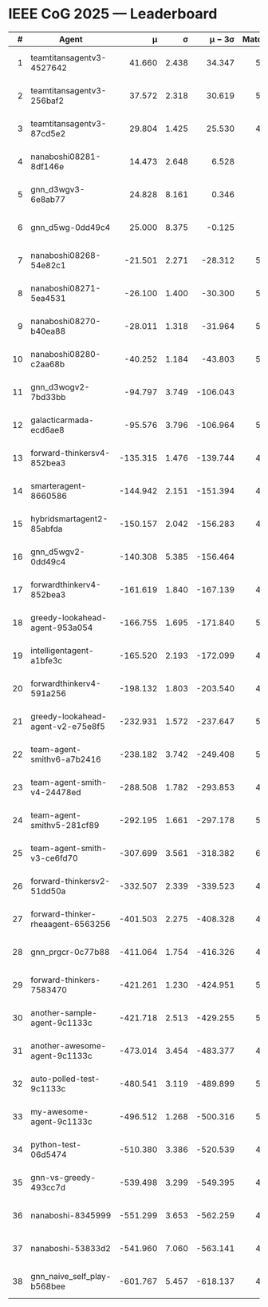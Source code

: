 # IEEE CoG 2025 — Leaderboard

| # | Agent | μ | σ | μ − 3σ | Matches | Updated |
|---:|---|---:|---:|---:|---:|---|
| 1 | teamtitansagentv3-4527642 | 41.660 | 2.438 | 34.347 | 5536 | 2025-08-30 00:41 |
| 2 | teamtitansagentv3-256baf2 | 37.572 | 2.318 | 30.619 | 5476 | 2025-08-30 00:41 |
| 3 | teamtitansagentv3-87cd5e2 | 29.804 | 1.425 | 25.530 | 4960 | 2025-08-30 00:41 |
| 4 | nanaboshi08281-8df146e | 14.473 | 2.648 | 6.528 | 206 | 2025-08-30 00:41 |
| 5 | gnn_d3wgv3-6e8ab77 | 24.828 | 8.161 | 0.346 | 118 | 2025-08-30 00:41 |
| 6 | gnn_d5wg-0dd49c4 | 25.000 | 8.375 | -0.125 | 100 | 2025-08-30 00:41 |
| 7 | nanaboshi08268-54e82c1 | -21.501 | 2.271 | -28.312 | 5180 | 2025-08-30 00:41 |
| 8 | nanaboshi08271-5ea4531 | -26.100 | 1.400 | -30.300 | 5478 | 2025-08-30 00:41 |
| 9 | nanaboshi08270-b40ea88 | -28.011 | 1.318 | -31.964 | 5320 | 2025-08-30 00:41 |
| 10 | nanaboshi08280-c2aa68b | -40.252 | 1.184 | -43.803 | 5018 | 2025-08-30 00:41 |
| 11 | gnn_d3wogv2-7bd33bb | -94.797 | 3.749 | -106.043 | 224 | 2025-08-30 00:41 |
| 12 | galacticarmada-ecd6ae8 | -95.576 | 3.796 | -106.964 | 5180 | 2025-08-30 00:41 |
| 13 | forward-thinkersv4-852bea3 | -135.315 | 1.476 | -139.744 | 4295 | 2025-08-30 00:41 |
| 14 | smarteragent-8660586 | -144.942 | 2.151 | -151.394 | 4191 | 2025-08-30 00:41 |
| 15 | hybridsmartagent2-85abfda | -150.157 | 2.042 | -156.283 | 4546 | 2025-08-30 00:41 |
| 16 | gnn_d5wgv2-0dd49c4 | -140.308 | 5.385 | -156.464 | 180 | 2025-08-30 00:41 |
| 17 | forwardthinkerv4-852bea3 | -161.619 | 1.840 | -167.139 | 4278 | 2025-08-30 00:41 |
| 18 | greedy-lookahead-agent-953a054 | -166.755 | 1.695 | -171.840 | 5010 | 2025-08-30 00:41 |
| 19 | intelligentagent-a1bfe3c | -165.520 | 2.193 | -172.099 | 4727 | 2025-08-30 00:41 |
| 20 | forwardthinkerv4-591a256 | -198.132 | 1.803 | -203.540 | 4597 | 2025-08-30 00:41 |
| 21 | greedy-lookahead-agent-v2-e75e8f5 | -232.931 | 1.572 | -237.647 | 5202 | 2025-08-30 00:41 |
| 22 | team-agent-smithv6-a7b2416 | -238.182 | 3.742 | -249.408 | 5600 | 2025-08-30 00:41 |
| 23 | team-agent-smith-v4-24478ed | -288.508 | 1.782 | -293.853 | 4918 | 2025-08-30 00:41 |
| 24 | team-agent-smithv5-281cf89 | -292.195 | 1.661 | -297.178 | 5400 | 2025-08-30 00:41 |
| 25 | team-agent-smith-v3-ce6fd70 | -307.699 | 3.561 | -318.382 | 6058 | 2025-08-30 00:41 |
| 26 | forward-thinkersv2-51dd50a | -332.507 | 2.339 | -339.523 | 4968 | 2025-08-30 00:41 |
| 27 | forward-thinker-rheaagent-6563256 | -401.503 | 2.275 | -408.328 | 4488 | 2025-08-30 00:41 |
| 28 | gnn_prgcr-0c77b88 | -411.064 | 1.754 | -416.326 | 4950 | 2025-08-30 00:41 |
| 29 | forward-thinkers-7583470 | -421.261 | 1.230 | -424.951 | 5460 | 2025-08-30 00:41 |
| 30 | another-sample-agent-9c1133c | -421.718 | 2.513 | -429.255 | 5500 | 2025-08-30 00:41 |
| 31 | another-awesome-agent-9c1133c | -473.014 | 3.454 | -483.377 | 4980 | 2025-08-30 00:41 |
| 32 | auto-polled-test-9c1133c | -480.541 | 3.119 | -489.899 | 5220 | 2025-08-30 00:41 |
| 33 | my-awesome-agent-9c1133c | -496.512 | 1.268 | -500.316 | 5560 | 2025-08-30 00:41 |
| 34 | python-test-06d5474 | -510.380 | 3.386 | -520.539 | 4500 | 2025-08-30 00:41 |
| 35 | gnn-vs-greedy-493cc7d | -539.498 | 3.299 | -549.395 | 4140 | 2025-08-30 00:41 |
| 36 | nanaboshi-8345999 | -551.299 | 3.653 | -562.259 | 4510 | 2025-08-30 00:41 |
| 37 | nanaboshi-53833d2 | -541.960 | 7.060 | -563.141 | 4000 | 2025-08-30 00:41 |
| 38 | gnn_naive_self_play-b568bee | -601.767 | 5.457 | -618.137 | 4520 | 2025-08-30 00:41 |
